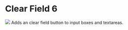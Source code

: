 # Clear Field 6
<img src="https://github.com/srazzano/Images/blob/master/clear.png"/>
Adds an clear field button to input boxes and textareas.
